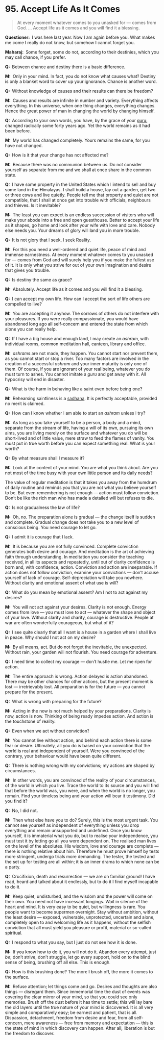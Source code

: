 # 95. Accept Life As It Comes

>At every moment whatever comes to you unasked for — comes from God. … Accept life as it comes and you will find it a blessing.</p>

<p><b>Questioner:</b> I was here last year. Now I am again before you. What makes me come I really do not 
know, but somehow I cannot forget you.</p>

<p><b>Maharaj:</b> Some forget, some do not, according to their destinies, which you may call chance, if you 
prefer.</p>

<p><b>Q:</b> Between chance and destiny there is a basic difference.</p>

<p><b>M:</b> Only in your mind. In fact, you do not know what causes what? Destiny is only a blanket word to 
cover up your ignorance. Chance is another word.</p>

<p><b>Q:</b> Without knowledge of causes and their results can there be freedom?</p>

<p><b>M:</b> Causes and results are infinite in number and variety. Everything affects everything. In this 
universe, when one thing changes, everything changes. Hence the great power of man in changing 
the world by changing himself.</p>

<p><b>Q:</b> According to your own words, you have, by the grace of your <a href="Spiritual teacher, preceptor.">guru</a>, changed radically some forty years ago. Yet the world remains as it had been before.</p>

<p><b>M:</b> My world has changed completely. Yours remains the same, for you have not changed.</p>

<p><b>Q:</b> How is it that your change has not affected me?</p>

<p><b>M:</b> Because there was no communion between us. Do not consider yourself as separate from me 
and we shall at once share in the common state.</p>

<p><b>Q:</b> I have some property in the United States which I intend to sell and buy some land in the 
Himalayas. I shall build a house, lay out a garden, get two or three cows and live quietly. People tell 
me that property and quiet are not compatible, that I shall at once get into trouble with officials, 
neighbours and thieves. Is it inevitable?</p>

<p><b>M:</b> The least you can expect is an endless succession of visitors who will make your abode into a 
free and open guesthouse. Better to accept your life as it shapes, go home and look after your wife 
with love and care. Nobody else needs you. Your dreams of glory will land you in more trouble. </p>

<p><b>Q:</b> It is not glory that I seek. I seek Reality.</p>

<p><b>M:</b> For this you need a well-ordered and quiet life, peace of mind and immense earnestness. At 
every moment whatever comes to you unasked for — comes from God and will surely help you if you 
make the fullest use of it. It is only what you strive for out of your own imagination and desire that
gives you trouble.</p>

<p><b>Q:</b> Is destiny the same as grace?</p>

<p><b>M:</b> Absolutely. Accept life as it comes and you will find it a blessing.</p>

<p><b>Q:</b> I can accept my own life. How can I accept the sort of life others are compelled to live?</p>

<p><b>M:</b> You are accepting it anyhow. The sorrows of others do not interfere with your pleasures. If you 
were really compassionate, you would have abandoned long ago all self-concern and entered the 
state from which alone you can really help.</p>

<p><b>Q:</b> If I have a big house and enough land, I may create an <i>ashram</i>, with individual rooms, common
meditation hall, canteen, library and office.</p>

<p><b>M:</b> <i>ashram</i>s are not made, they happen. You cannot start nor prevent them, as you cannot start or 
stop a river. Too many factors are involved in the creation of a successful <i>ashram</i> and your inner 
maturity is only one of them. Of course, if you are ignorant of your real being, whatever you do must 
turn to ashes. You cannot imitate a <i>guru</i> and get away with it. All hypocrisy will end in disaster.</p>

<p><b>Q:</b> What is the harm in behaving like a saint even before being one?</p>

<p><b>M:</b> Rehearsing saintliness is a <a href="The practice which produces success, <em>siddhi</em>.">sadhana</a>. It is perfectly acceptable, provided no merit is claimed.</p>

<p><b>Q:</b> How can I know whether I am able to start an <i>ashram</i> unless I try?</p>

<p><b>M:</b> As long as you take yourself to be a person, a body and a mind, separate from the stream of 
life, having a will of its own, pursuing its own aims, you are living merely on the surface and 
whatever you do will be short-lived and of little value, mere straw to feed the flames of vanity. You 
must put in true worth before you can expect something real. What is your worth?</p>

<p><b>Q:</b> By what measure shall I measure it?</p>

<p><b>M:</b> Look at the content of your mind. You are what you think about. Are you not most of the time 
busy with your own little person and its daily needs?

The value of regular meditation is that it takes you away from the humdrum of daily routine and 
reminds you that you are not what you believe yourself to be. But even remembering is not enough 
— action must follow conviction. Don’t be like the rich man who has made a detailed will but refuses 
to die.</p>

<p><b>Q:</b> Is not gradualness the law of life?</p>

<p><b>M:</b> Oh, no. The preparation alone is gradual — the change itself is sudden and complete. Gradual 
change does not take you to a new level of conscious being. You need courage to let go.</p>

<p><b>Q:</b> I admit it is courage that I lack.</p>

<p><b>M:</b> It is because you are not fully convinced. Complete conviction generates both desire and 
courage. And meditation is the art of achieving faith through understanding. In meditation you 
consider the teaching received, in all its aspects and repeatedly, until out of clarity confidence is 
born and, with confidence, action. Conviction and action are inseparable. If action does not follow 
conviction, examine your convictions — don’t accuse yourself of lack of courage. Self-depreciation will 
take you nowhere. Without clarity and emotional assent of what use is will?</p>

<p><b>Q:</b> What do you mean by emotional assent? Am I not to act against my desires?</p>

<p><b>M:</b> You will not act against your desires. Clarity is not enough. Energy comes from love — you must 
love to act — whatever the shape and object of your love. Without clarity and charity, courage is 
destructive. People at war are often wonderfully courageous, but what of it?</p>

<p><b>Q:</b> I see quite clearly that all I want is a house in a garden where I shall live in peace. Why should I 
not act on my desire?</p>

<p><b>M:</b> By all means, act. But do not forget the inevitable, the unexpected. Without rain, your garden will not 
flourish. You need courage for adventure.</p>

<p><b>Q:</b> I need time to collect my courage — don’t hustle me. Let me ripen for action.</p>

<p><b>M:</b> The entire approach is wrong. Action delayed is action abandoned. There may be other 
chances for other actions, but the present moment is lost — irretrievably lost. All preparation is for 
the future — you cannot prepare for the present.</p>

<p><b>Q:</b> What is wrong with preparing for the future?</p>

<p><b>M:</b> Acting in the now is not much helped by your preparations. Clarity is now, action is now. 
Thinking of being ready impedes action. And action is the touchstone of reality.</p>

<p><b>Q:</b> Even when we act without conviction?</p>

<p><b>M:</b> You cannot live without action, and behind each action there is some fear or desire. Ultimately, 
all you do is based on your conviction that the world is real and independent of yourself. Were you 
convinced of the contrary, your behaviour would have been quite different.</p>

<p><b>Q:</b> There is nothing wrong with my convictions; my actions are shaped by circumstances.</p>

<p><b>M:</b> In other words, you are convinced of the reality of your circumstances, of the world in which you 
live. Trace the world to its source and you will find that before the world was, you were, and when 
the world is no longer, you remain. Find your timeless being and your action will bear it testimony. 
Did you find it?</p>

<p><b>Q:</b> No, I did not.</p>

<p><b>M:</b> Then what else have you to do? Surely, this is the most urgent task. You cannot see yourself as 
independent of everything unless you drop everything and remain unsupported and undefined. 
Once you know yourself, it is immaterial what you do, but to realise your independence, you must 
test it by letting go all you were dependent on. The realised man lives on the level of the absolutes. 
His wisdom, love and courage are complete — there is nothing relative about him. Therefore he must 
prove himself by tests more stringent, undergo trials more demanding. The tester, the tested and 
the set up for testing are all within; it is an inner drama to which none can be a party.</p>

<p><b>Q:</b> Crucifixion, death and resurrection — we are on familiar ground! I have read, heard and talked 
about it endlessly, but to do it I find myself incapable to do it.</p>

<p><b>M:</b> Keep quiet, undisturbed, and the wisdom and the power will come on their own. You need not have 
incessant longings. Wait in silence of the heart and mind. It is very easy to be quiet, but willingness is rare. You 
people want to become supermen overnight. Stay without ambition, without the least desire — 
exposed, vulnerable, unprotected, uncertain and alone, completely open to and welcoming life as it 
happens, without the selfish conviction that all must yield you pleasure or profit, material or so-called spiritual.</p>

<p><b>Q:</b> I respond to what you say, but I just do not see how it is done.</p>

<p><b>M:</b> If you know how to do it, you will not do it. Abandon every attempt, just <em>be</em>; don’t strive, don’t 
struggle, let go every support, hold on to the blind sense of being, brushing off all else. This is 
enough.</p>

<p><b>Q:</b> How is this brushing done? The more I brush off, the more it comes to the surface.</p>

<p><b>M:</b> Refuse attention; let things come and go. Desires and thoughts are also things — disregard them. 
Since immemorial time the dust of events was covering the clear mirror of your mind, so that you could see 
only memories. Brush off the dust before it has time to settle; this will lay bare the old 
layers until the true nature of your mind is discovered. It is all very simple and comparatively easy; 
be earnest and patient, that is all. Dispassion, detachment, freedom from desire and fear, from all 
self-concern, mere awareness — free from memory and expectation — this is the state of mind in 
which discovery can happen. After all, liberation is but the freedom to discover.


<script>
export default {
  props: ["slot-key"],
  mounted () {
    tippy("[href]", {allowHTML: true});
  }
}
</script>
